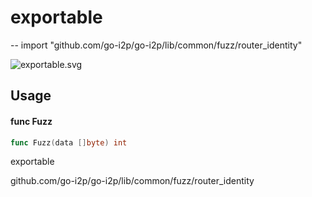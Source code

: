 # exportable
--
    import "github.com/go-i2p/go-i2p/lib/common/fuzz/router_identity"

![exportable.svg](exportable)



## Usage

#### func  Fuzz

```go
func Fuzz(data []byte) int
```



exportable

github.com/go-i2p/go-i2p/lib/common/fuzz/router_identity

